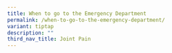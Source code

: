 ```yaml
---
title: When to go to the Emergency Department
permalink: /when-to-go-to-the-emergency-department/
variant: tiptap
description: ""
third_nav_title: Joint Pain
---
```

